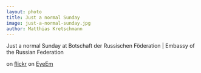 ```yaml
---
layout: photo
title: Just a normal Sunday
image: just-a-normal-sunday.jpg
author: Matthias Kretschmann
---
```


Just a normal Sunday at Botschaft der Russischen Föderation | Embassy of the Russian Federation

on [flickr](http://www.flickr.com/photos/krema/12879519993/)
on [EyeEm](http://www.eyeem.com/p/31278595)